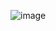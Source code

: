 ![image](https://github.com/TobiasJacoby/AtividadesCG/assets/15348733/18b2d3e1-83be-4f82-88de-e76f919f18f9)
